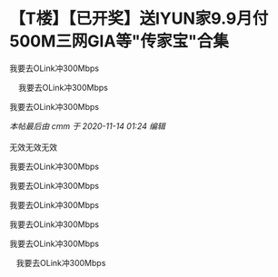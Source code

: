 # 【T楼】【已开奖】送IYUN家9.9月付500M三网GIA等&quot;传家宝&quot;合集


我要去OLink冲300Mbps

&nbsp; &nbsp; 我要去OLink冲300Mbps

我要去OLink冲300Mbps

<i class="pstatus"> 本帖最后由 cmm 于 2020-11-14 01:24 编辑 </i><br />
<br />
无效无效无效

我要去OLink冲300Mbps

我要去OLink冲300Mbps

我要去OLink冲300Mbps

 我要去OLink冲300Mbps

我要去OLink冲300Mbps

&nbsp; &nbsp;我要去OLink冲300Mbps
